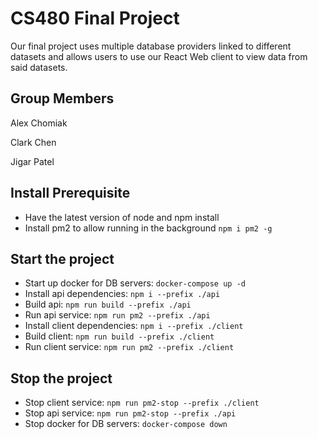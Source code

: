 # CS480 Final Project
Our final project uses multiple database providers linked to different datasets and allows users to use our React Web client to view data from said datasets.

## Group Members
Alex Chomiak

Clark Chen

Jigar Patel

## Install Prerequisite
- Have the latest version of node and npm install
- Install pm2 to allow running in the background `npm i pm2 -g`

## Start the project
- Start up docker for DB servers: `docker-compose up -d`
- Install api dependencies: `npm i --prefix ./api`
- Build api: `npm run build --prefix ./api`
- Run api service: `npm run pm2 --prefix ./api`
- Install client dependencies: `npm i --prefix ./client`
- Build client: `npm run build --prefix ./client`
- Run client service: `npm run pm2 --prefix ./client`

## Stop the project
- Stop client service: `npm run pm2-stop --prefix ./client`
- Stop api service: `npm run pm2-stop --prefix ./api`
- Stop docker for DB servers: `docker-compose down`

